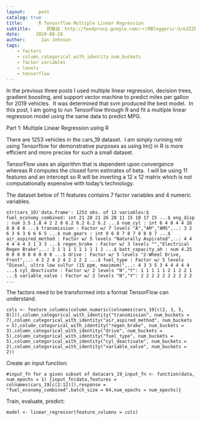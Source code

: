 ```yaml
---
layout:     post
catalog: true
title:      R Tensorflow Multiple Linear Regression
subtitle:      转载自：http://feedproxy.google.com/~r/RBloggers/~3/eJZ2S293Urc/
date:      2019-08-28
author:      Ian Johnson
tags:
    - factors
    - column_categorical_with_identity num_buckets
    - factor variables
    - levels
    - tensorflow
---
```






In the previous three posts I used multiple linear regression, decision trees, gradient boosting, and support vector machine to predict miles per gallon for 2019 vehicles.  It was determined that svm produced the best model.  In this post, I am going to run TensorFlow through R and fit a multiple linear regression model using the same data to predict MPG.

Part 1: Multiple Linear Regression using R

There are 1253 vehicles in the cars_19 dataset.  I am simply running mlr using Tensorflow for demonstrative purposes as using lm() in R is more efficient and more precise for such a small dataset. 

TensorFlow uses an algorithm that is dependent upon convergence whereas R computes the closed form estimates of beta.  I will be using 11 features and an intercept so R will be inverting a 12 x 12 matrix which is not computationally expensive with today’s technology.

The dataset below of 11 features contains 7 factor variables and 4 numeric variables.  

```
str(cars_19)'data.frame': 1253 obs. of 12 variables:$ fuel_economy_combined: int 21 28 21 26 28 11 15 18 17 15 ...$ eng_disp : num 3.5 1.8 4 2 2 8 6.2 6.2 6.2 6.2 ...$ num_cyl : int 6 4 8 4 4 16 8 8 8 8 ...$ transmission : Factor w/ 7 levels "A","AM","AMS",..: 3 2 6 3 6 3 6 6 6 5 ...$ num_gears : int 9 6 8 7 8 7 8 8 8 7 ...$ air_aspired_method : Factor w/ 5 levels "Naturally Aspirated",..: 4 4 4 4 4 4 3 1 3 3 ...$ regen_brake : Factor w/ 3 levels "","Electrical Regen Brake",..: 2 1 1 1 1 1 1 1 1 1 ...$ batt_capacity_ah : num 4.25 0 0 0 0 0 0 0 0 0 ...$ drive : Factor w/ 5 levels "2-Wheel Drive, Front",..: 4 2 2 4 2 4 2 2 2 2 ...$ fuel_type : Factor w/ 5 levels "Diesel, ultra low sulfur (15 ppm, maximum)",..: 4 3 3 5 3 4 4 4 4 4 ...$ cyl_deactivate : Factor w/ 2 levels "N","Y": 1 1 1 1 1 2 1 2 2 1 ...$ variable_valve : Factor w/ 2 levels "N","Y": 2 2 2 2 2 2 2 2 2 2 ...
```

The factors need to be transformed into a format TensorFlow can understand.

```
cols <- feature_columns(column_numeric(colnames(cars_19[c(2, 3, 5, 8)])),column_categorical_with_identity("transmission", num_buckets = 7),column_categorical_with_identity("air_aspired_method", num_buckets = 5),column_categorical_with_identity("regen_brake", num_buckets = 3),column_categorical_with_identity("drive", num_buckets = 5),column_categorical_with_identity("fuel_type", num_buckets = 5),column_categorical_with_identity("cyl_deactivate", num_buckets = 2),column_categorical_with_identity("variable_valve", num_buckets = 2))
```

Create an input function:

```
#input_fn for a given subset of datacars_19_input_fn <- function(data, num_epochs = 1) {input_fn(data,features = colnames(cars_19[c(2:12)]),response = "fuel_economy_combined",batch_size = 64,num_epochs = num_epochs)}
```

Train, evaluate, predict:

```
model <- linear_regressor(feature_columns = cols)
```
